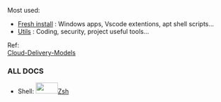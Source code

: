 Most used:
- [Fresh install](https://github.com/cylmat/docs/tree/main/install) : Windows apps, Vscode extentions, apt shell scripts... 
- [Utils](https://github.com/cylmat/docs/tree/main/Utils) : Coding, security, project useful tools...

Ref:  
[Cloud-Delivery-Models](https://github.com/cylmat/docs/blob/main/Form/Archilog/Cloud-Delivery-Models.png)
  
### ALL DOCS
* Shell:
<a href="https://zsh.sourceforge.io/Doc"><img width="50" height="25" src="https://seeklogo.com/images/Z/zsh-logo-581B0A9338-seeklogo.com.png">Zsh</a>

